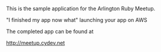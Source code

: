 This is the sample application for the Arlington Ruby Meetup. 

"I finished my app now what" launching your app on AWS

The completed app can be found at 

http://meetup.cydev.net 

